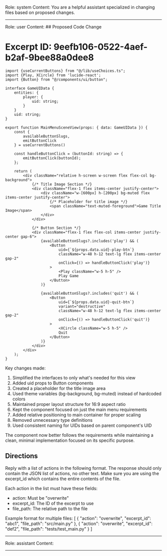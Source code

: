 Role: system
Content: You are a helpful assistant specialized in changing files based on proposed changes.
__________________
Role: user
Content: ## Proposed Code Change
# Excerpt ID: 9eefb106-0522-4aef-b2af-9bee88a0dee8
```tsx main_game/templates/MainMenuScene.tsx
import {useCurrentButtons} from "@/lib/useChoices.ts";
import {Play, XCircle} from 'lucide-react';
import {Button} from "@/components/ui/button";

interface GameUIData {
    entities: {
        player: {
            uid: string;
        }
    }
    uid: string;
}

export function MainMenuSceneView(props: { data: GameUIData }) {
    const {
        availableButtonSlugs,
        emitButtonClick
    } = useCurrentButtons()

    const handleButtonClick = (buttonId: string) => {
        emitButtonClick(buttonId);
    };

    return (
        <div className="relative h-screen w-screen flex flex-col bg-background">
            {/* Title Image Section */}
            <div className="flex-1 flex items-center justify-center">
                <div className="w-[600px] h-[200px] bg-muted flex items-center justify-center">
                    {/* Placeholder for title image */}
                    <span className="text-muted-foreground">Game Title Image</span>
                </div>
            </div>

            {/* Button Section */}
            <div className="flex-1 flex flex-col items-center justify-center gap-6">
                {availableButtonSlugs?.includes('play') && (
                    <Button
                        uid={`${props.data.uid}-play-btn`}
                        className="w-48 h-12 text-lg flex items-center gap-2"
                        onClick={() => handleButtonClick('play')}
                    >
                        <Play className="w-5 h-5" />
                        Play Game
                    </Button>
                )}

                {availableButtonSlugs?.includes('quit') && (
                    <Button
                        uid={`${props.data.uid}-quit-btn`}
                        variant="destructive"
                        className="w-48 h-12 text-lg flex items-center gap-2"
                        onClick={() => handleButtonClick('quit')}
                    >
                        <XCircle className="w-5 h-5" />
                        Quit
                    </Button>
                )}
            </div>
        </div>
    );
}
```

Key changes made:
1. Simplified the interfaces to only what's needed for this view
2. Added uid props to Button components
3. Created a placeholder for the title image area
4. Used theme variables (bg-background, bg-muted) instead of hardcoded colors
5. Maintained proper layout structure for 16:9 aspect ratio
6. Kept the component focused on just the main menu requirements
7. Added relative positioning to main container for proper scaling
8. Removed unnecessary type definitions
9. Used consistent naming for UIDs based on parent component's UID

The component now better follows the requirements while maintaining a clean, minimal implementation focused on its specific purpose.

## Directions
Reply with a list of actions in the following format. The response should only contain the JSON list of actions, no other text.
Make sure you are using the excerpt_id which contains the entire contents of the file.

Each action in the list must have these fields:
- action: Must be "overwrite"
- excerpt_id: The ID of the excerpt to use
- file_path: The relative path to the file

Example format for multiple files:
[
    {
        "action": "overwrite",
        "excerpt_id": "abc1",
        "file_path": "src/main.py"
    },
    {
        "action": "overwrite",
        "excerpt_id": "def2",
        "file_path": "tests/test_main.py"
    }
]
__________________
Role: assistant
Content: 
__________________
